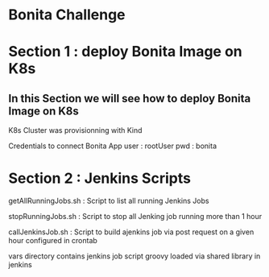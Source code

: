 # Bonita Challenge

# Section 1 : deploy Bonita Image on K8s

## In this Section we will see how to deploy Bonita Image on K8s

K8s Cluster was provisionning with Kind

Credentials to connect Bonita App
user : rootUser
pwd : bonita

# Section 2 : Jenkins Scripts

getAllRunningJobs.sh : Script to list all running Jenkins Jobs

stopRunningJobs.sh : Script to stop all Jenking job running more than 1 hour

callJenkinsJob.sh : Script to build ajenkins job via post request on a given hour configured in crontab

vars directory contains jenkins job script groovy loaded via shared library in jenkins
